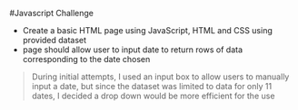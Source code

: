 #Javascript Challenge



* Create a basic HTML page using JavaScript, HTML and CSS using provided dataset
* page should allow user to input date to return rows of data corresponding to the date chosen


>During initial attempts, I used an input box to allow users to manually input a date, but since the dataset was limited to data for only 11 dates, I decided a drop down would 
be more efficient for the use

